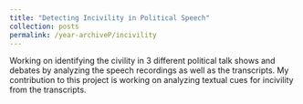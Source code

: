 ```yaml
---
title: "Detecting Incivility in Political Speech"
collection: posts
permalink: /year-archiveP/incivility
---
```

Working on identifying the civility in 3 different political talk shows and debates by analyzing the speech recordings as well as the transcripts. My contribution to this project is working on analyzing textual cues for incivility from the transcripts.